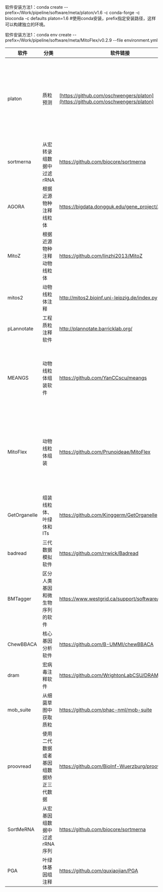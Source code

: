 软件安装方法1：conda create --prefix=/Work/pipeline/software/meta/platon/v1.6 -c conda-forge -c bioconda -c defaults platon=1.6 #使用conda安装，prefix指定安装路径，这样可以构建独立的环境。

软件安装方法1：conda env create --prefix=/Work/pipeline/software/meta/MitoFlex/v0.2.9 --file environment.yml

|软件|分类|软件链接|文章链接|说明|
|----|----|----|----|----|
|platon|质粒预测|[https://github.com/oschwengers/platon](https://github.com/oschwengers/platon)|https://www.ncbi.nlm.nih.gov/pmc/articles/PMC7660248/|通过验证，如果是比较新的质粒可能预测不出来，整体上效果还可以|
|sortmerna|从宏转录组数据中过滤 rRNA|https://github.com/biocore/sortmerna|https://pubmed.ncbi.nlm.nih.gov/23071270/||
|AGORA|根据近源物种注释线粒体|https://bigdata.dongguk.edu/gene_project/AGORA/|https://pubmed.ncbi.nlm.nih.gov/29617954/|在线|
|MitoZ|根据近源物种注释动物线粒体|https://github.com/linzhi2013/MitoZ|https://pubmed.ncbi.nlm.nih.gov/30864657/|部分物种效果不理想|
|mitos2|动物线粒体注释|http://mitos2.bioinf.uni-leipzig.de/index.py||注释动物线粒体还可以|
|pLannotate|工程质粒注释软件|http://plannotate.barricklab.org/|https://www.ncbi.nlm.nih.gov/pmc/articles/PMC8262757/|在线|
|MEANGS|动物线粒体组装软件|https://github.com/YanCCscu/meangs|https://pubmed.ncbi.nlm.nih.gov/34941991/|通过测试组装效果很差，组装时间很长，没有我开发的好|
|MitoFlex|动物线粒体组装|https://github.com/Prunoideae/MitoFlex|https://pubmed.ncbi.nlm.nih.gov/33605414/|未测试，底层使用megahit组装，可能适合从宏基因组中组装出线粒体|
|GetOrganelle|组装线粒体、叶绿体和ITs|https://github.com/Kinggerm/GetOrganelle|https://genomebiology.biomedcentral.com/articles/10.1186/s13059-020-02153-6|有的物种组装的可以，有的组装的不好|
|badread|三代数据模拟软件|https://github.com/rrwick/Badread|||
|BMTagger|区分人类基因和微生物序列的软件|https://www.westgrid.ca/support/software/bmtagger|||
|ChewBBACA|核心基因分析软件|https://github.com/B-UMMI/chewBBACA|https://www.microbiologyresearch.org/content/journal/mgen/10.1099/mgen.0.000166||
|dram|宏病毒注释软件|https://github.com/WrightonLabCSU/DRAM|https://academic.oup.com/nar/article/48/16/8883/5884738||
|mob_suite|从细菌草图中获取质粒|https://github.com/phac-nml/mob-suite|https://www.ncbi.nlm.nih.gov/pmc/articles/PMC7660255/||
|proovread|使用二代数据或者基因组数据矫正三代数据|https://github.com/BioInf-Wuerzburg/proovread|https://academic.oup.com/bioinformatics/article/30/21/3004/2422147||
|SortMeRNA|从宏基因组数据中过滤rRNA序列|https://github.com/biocore/sortmerna||
|PGA|叶绿体基因组注释|https://github.com/quxiaojian/PGA|https://www.ncbi.nlm.nih.gov/pmc/articles/PMC6528300/|
